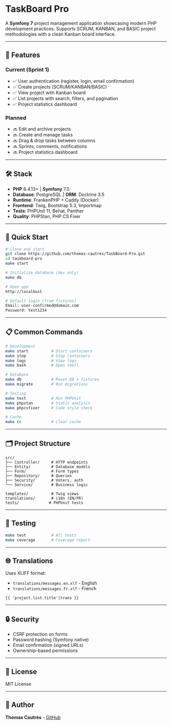 # TaskBoard Pro

A **Symfony 7** project management application showcasing modern PHP development practices. Supports SCRUM, KANBAN, and BASIC project methodologies with a clean Kanban board interface.

---

## 🎯 Features

### Current (Sprint 1)
- ✅ User authentication (register, login, email confirmation)
- ✅ Create projects (SCRUM/KANBAN/BASIC)
- ✅ View project with Kanban board
- ✅ List projects with search, filters, and pagination
- ✅ Project statistics dashboard

### Planned
- 🔜 Edit and archive projects
- 🔜 Create and manage tasks
- 🔜 Drag & drop tasks between columns
- 🔜 Sprints, comments, notifications
- 🔜 Project statistics dashboard

---

## 🛠️ Stack

- **PHP** 8.4.13+ | **Symfony** 7.0
- **Database**: PostgreSQL | **ORM**: Doctrine 3.5
- **Runtime**: FrankenPHP + Caddy (Docker)
- **Frontend**: Twig, Bootstrap 5.3, Importmap
- **Tests**: PHPUnit 11, Behat, Panther
- **Quality**: PHPStan, PHP CS Fixer

---

## 🚀 Quick Start
```bash
# Clone and start
git clone https://github.com/thomas-cautres/TaskBoard-Pro.git
cd taskboard-pro
make start

# Initialize database (dev only)
make db

# Open app
http://localhost

# Default login (from fixtures)
Email: user-confirmed@domain.com
Password: test1234
```

---

## 📋 Common Commands
```bash
# Development
make start          # Start containers
make stop           # Stop containers
make logs           # View logs
make bash           # Open shell

# Database
make db             # Reset DB + fixtures
make migrate        # Run migrations

# Testing
make test           # Run PHPUnit
make phpstan        # Static analysis
make phpcsfixer     # Code style check

# Cache
make cc             # Clear cache
```

---

## 🗂️ Project Structure
```
src/
├── Controller/     # HTTP endpoints
├── Entity/         # Database models
├── Form/           # Form types
├── Repository/     # Queries
├── Security/       # Voters, auth
└── Service/        # Business logic

templates/          # Twig views
translations/       # i18n (EN/FR)
tests/             # PHPUnit tests
```

---

## 🧪 Testing
```bash
make test           # All tests
make coverage       # Coverage report
```

---

## 🌐 Translations

Uses XLIFF format:
- `translations/messages.en.xlf` - English
- `translations/messages.fr.xlf` - French
```twig
{{ 'project.list.title'|trans }}
```

---

## 🔒 Security

- CSRF protection on forms
- Password hashing (Symfony native)
- Email confirmation (signed URLs)
- Ownership-based permissions

---

## 📝 License

MIT License

---

## 👤 Author

**Thomas Cautrès** - [GitHub](https://github.com/thomas-cautres)
